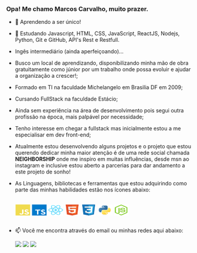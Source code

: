    ### Opa! Me chamo Marcos Carvalho, muito prazer.

- 👀 Aprendendo a ser único!
- 🌱 Estudando Javascript, HTML, CSS, JavaScript, ReactJS, Nodejs, Python, Git e GitHub, API's Rest e Restfull.
- Ingês intermediário (ainda aperfeiçoando)...
- Busco um local de aprendizando, disponibilizando minha mão de obra gratuitamente como júnior por um trabalho onde possa evoluir e ajudar a organização a crescer!;
- Formado em TI na faculdade Michelangelo em Brasilia DF em 2009;
- Cursando FullStack na faculdade Estácio;
- Ainda sem experiência na área de desenvolvimento pois segui outra profissão na época, mais palpável por necessidade;
- Tenho interesse em chegar a fullstack mas inicialmente estou a me especialisar em dev front-end;
- Atualmente estou desenvolvendo alguns projetos e o projeto que estou querendo dedicar minha maior atenção é de uma rede social chamada <b>NEIGHBORSHIP</b>
  onde me inspiro em muitas influências, desde msn ao instagram e inclusive estou aberto a parcerias para dar andamento a este projeto de sonho!

- As Linguagens, bibliotecas e ferramentas que estou adquirindo como parte das minhas habilidades estão nos ícones abaixo:

  <div style="display: inline_block"><br>
    <img align="center" alt="marcos-Js" height="30" width="40" src="https://raw.githubusercontent.com/devicons/devicon/master/icons/javascript/javascript-plain.svg">
    <img align="center" alt="marcos-Ts" height="30" width="40" src="https://raw.githubusercontent.com/devicons/devicon/master/icons/typescript/typescript-plain.svg">
    <img align="center" alt="marcos-React" height="30" width="40" src="https://raw.githubusercontent.com/devicons/devicon/master/icons/react/react-original.svg">
    <img align="center" alt="marcos-HTML" height="30" width="40" src="https://raw.githubusercontent.com/devicons/devicon/master/icons/html5/html5-original.svg">
    <img align="center" alt="marcos-CSS" height="30" width="40" src="https://raw.githubusercontent.com/devicons/devicon/master/icons/css3/css3-original.svg">
    <img align="center" alt="marcos-Python" height="30" width="40" src="https://raw.githubusercontent.com/devicons/devicon/master/icons/python/python-original.svg">
    <img align="center" alt="marcos-Csharp" height="30" width="40" src="https://raw.githubusercontent.com/devicons/devicon/master/icons/nodejs/nodejs-original.svg">

  </div>
  
  ##

- 📫 Você me encontra através do email ou minhas redes aqui abaixo:
 
    <div> 
       <a href="[https://instagram.com/eusoudevmarcos" target="_blank"><img src="https://img.shields.io/badge/-Instagram-%23E4405F?style=for-the-badge&logo=instagram&logoColor=white" target="_blank"></a>
      <a href = "mailto:eusoudevmarcos@gmail.com"><img src="https://img.shields.io/badge/-Gmail-%23333?style=for-the-badge&logo=gmail&logoColor=white" target="_blank"></a>
      <a href="https://www.linkedin.com/in/marcos-carvalho-8900a8283" target="_blank"><img src="https://img.shields.io/badge/-LinkedIn-%230077B5?style=for-the-badge&logo=linkedin&logoColor=white" target="_blank"></a> 
    </div>
